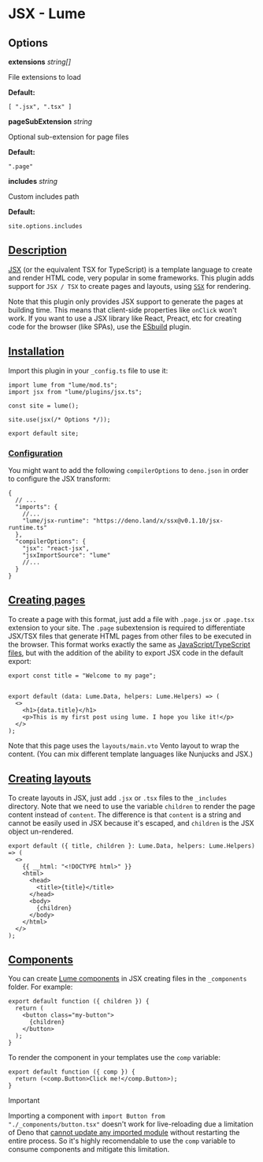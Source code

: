 # JSX - Lume
Options
-------

**extensions** _string\[\]_

File extensions to load

**Default:**

```
[ ".jsx", ".tsx" ]
```


**pageSubExtension** _string_

Optional sub-extension for page files

**Default:**

```
".page"
```


**includes** _string_

Custom includes path

**Default:**

```
site.options.includes
```


[Description](#description)
---------------------------

[JSX](https://facebook.github.io/jsx/) (or the equivalent TSX for TypeScript) is a template language to create and render HTML code, very popular in some frameworks. This plugin adds support for `JSX / TSX` to create pages and layouts, using [`SSX`](https://github.com/oscarotero/ssx/) for rendering.

Note that this plugin only provides JSX support to generate the pages at building time. This means that client-side properties like `onClick` won't work. If you want to use a JSX library like React, Preact, etc for creating code for the browser (like SPAs), use the [ESbuild](https://lume.land/plugins/esbuild/) plugin.

[Installation](#installation)
-----------------------------

Import this plugin in your `_config.ts` file to use it:

```
import lume from "lume/mod.ts";
import jsx from "lume/plugins/jsx.ts";

const site = lume();

site.use(jsx(/* Options */));

export default site;

```


### [Configuration](#configuration)

You might want to add the following `compilerOptions` to `deno.json` in order to configure the JSX transform:

```
{
  // ...
  "imports": {
    //...
    "lume/jsx-runtime": "https://deno.land/x/ssx@v0.1.10/jsx-runtime.ts"
  },
  "compilerOptions": {
    "jsx": "react-jsx",
    "jsxImportSource": "lume"
    //...
  }
}

```


[Creating pages](#creating-pages)
---------------------------------

To create a page with this format, just add a file with `.page.jsx` or `.page.tsx` extension to your site. The `.page` subextension is required to differentiate JSX/TSX files that generate HTML pages from other files to be executed in the browser. This format works exactly the same as [JavaScript/TypeScript files](https://lume.land/plugins/modules/), but with the addition of the ability to export JSX code in the default export:

```
export const title = "Welcome to my page";


export default (data: Lume.Data, helpers: Lume.Helpers) => (
  <>
    <h1>{data.title}</h1>
    <p>This is my first post using lume. I hope you like it!</p>
  </>
);

```


Note that this page uses the `layouts/main.vto` Vento layout to wrap the content. (You can mix different template languages like Nunjucks and JSX.)

[Creating layouts](#creating-layouts)
-------------------------------------

To create layouts in JSX, just add `.jsx` or `.tsx` files to the `_includes` directory. Note that we need to use the variable `children` to render the page content instead of `content`. The difference is that `content` is a string and cannot be easily used in JSX because it's escaped, and `children` is the JSX object un-rendered.

```
export default ({ title, children }: Lume.Data, helpers: Lume.Helpers) => (
  <>
    {{ __html: "<!DOCTYPE html>" }}
    <html>
      <head>
        <title>{title}</title>
      </head>
      <body>
        {children}
      </body>
    </html>
  </>
);

```


[Components](#components)
-------------------------

You can create [Lume components](https://lume.land/docs/core/components/) in JSX creating files in the `_components` folder. For example:

```
export default function ({ children }) {
  return (
    <button class="my-button">
      {children}
    </button>
  );
}

```


To render the component in your templates use the `comp` variable:

```
export default function ({ comp }) {
  return (<comp.Button>Click me!</comp.Button>);
}

```


Important

Importing a component with `import Button from "./_components/button.tsx"` doesn't work for live-reloading due a limitation of Deno that [cannot update any imported module](https://github.com/denoland/deno/issues/8327) without restarting the entire process. So it's highly recomendable to use the `comp` variable to consume components and mitigate this limitation.